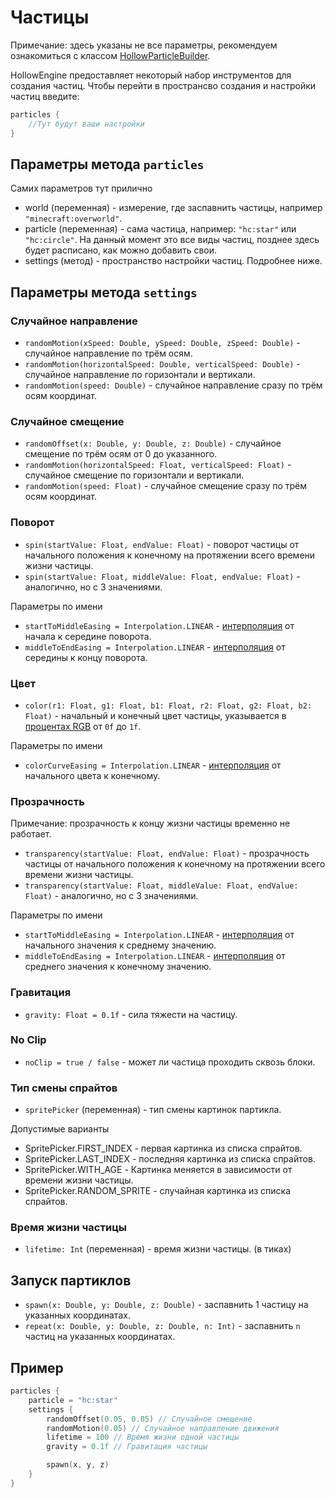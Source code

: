 # Частицы

Примечание: здесь указаны не все параметры, рекомендуем ознакомиться с классом [HollowParticleBuilder](https://github.com/HollowHorizon/HollowCore/blob/1.19.2/src/main/java/ru/hollowhorizon/hc/client/render/particles/HollowParticleBuilder.kt).

HollowEngine предоставляет некоторый набор инструментов для создания частиц.
Чтобы перейти в пространсво создания и настройки частиц введите:
```kts
particles {
    //Тут будут ваши настройки
}
```

## Параметры метода `particles`

Самих параметров тут прилично
- world (переменная) - измерение, где заспавнить частицы, например `"minecraft:overworld"`.
- particle (переменная) - сама частица, например: `"hc:star"` или `"hc:circle"`. На данный момент это все виды частиц, позднее здесь будет расписано, как можно добавить свои.
- settings (метод) - пространство настройки частиц. Подробнее ниже.

## Параметры метода `settings`

### Случайное направление

- `randomMotion(xSpeed: Double, ySpeed: Double, zSpeed: Double)` - случайное направление по трём осям.
- `randomMotion(horizontalSpeed: Double, verticalSpeed: Double)` - случайное направление по горизонтали и вертикали.
- `randomMotion(speed: Double)` - случайное направление сразу по трём осям координат.

### Случайное смещение

- `randomOffset(x: Double, y: Double, z: Double)` - случайное смещение по трём осям от 0 до указанного.
- `randomMotion(horizontalSpeed: Float, verticalSpeed: Float)` - случайное смещение по горизонтали и вертикали.
- `randomMotion(speed: Float)` - случайное смещение сразу по трём осям координат.

### Поворот

- `spin(startValue: Float, endValue: Float)` - поворот частицы от начального положения к конечному на протяжении всего времени жизни частицы.
- `spin(startValue: Float, middleValue: Float, endValue: Float)` - аналогично, но с 3 значениями.

Параметры по имени
- `startToMiddleEasing = Interpolation.LINEAR` - [интерполяция](../../common/util/interpolations) от начала к середине поворота.
- `middleToEndEasing = Interpolation.LINEAR` - [интерполяция](../../common/util/interpolations) от середины к концу поворота.

### Цвет

- `color(r1: Float, g1: Float, b1: Float, r2: Float, g2: Float, b2: Float)` - начальный и конечный цвет частицы, указывается в [процентах RGB](https://keiwando.com/color-picker/) от `0f` до `1f`.

Параметры по имени
- `colorCurveEasing = Interpolation.LINEAR` - [интерполяция](../../common/util/interpolations) от начального цвета к конечному.

### Прозрачность

Примечание: прозрачность к концу жизни частицы временно не работает.

- `transparency(startValue: Float, endValue: Float)` - прозрачность частицы от начального положения к конечному на протяжении всего времени жизни частицы.
- `transparency(startValue: Float, middleValue: Float, endValue: Float)` - аналогично, но с 3 значениями.

Параметры по имени
- `startToMiddleEasing = Interpolation.LINEAR` - [интерполяция](../../common/util/interpolations) от начального значения к среднему значению.
- `middleToEndEasing = Interpolation.LINEAR` - [интерполяция](../../common/util/interpolations) от среднего значения к конечному значению.

### Гравитация

- `gravity: Float = 0.1f` - сила тяжести на частицу. 

### No Clip

- `noClip = true / false` - может ли частица проходить сквозь блоки.

### Тип смены спрайтов

- `spritePicker` (переменная) - тип смены картинок партикла.

Допустимые варианты
- SpritePicker.FIRST_INDEX - первая картинка из списка спрайтов.
- SpritePicker.LAST_INDEX - последняя картинка из списка спрайтов.
- SpritePicker.WITH_AGE - Картинка меняется в зависимости от времени жизни частицы.
- SpritePicker.RANDOM_SPRITE - случайная картинка из списка спрайтов.

### Время жизни частицы

- `lifetime: Int` (переменная) - время жизни частицы. (в тиках)

## Запуск партиклов

- `spawn(x: Double, y: Double, z: Double)` - заспавнить 1 частицу на указанных координатах.
- `repeat(x: Double, y: Double, z: Double, n: Int)` - заспавнить `n` частиц на указанных координатах.

## Пример

```kts
particles {
    particle = "hc:star"
    settings {
        randomOffset(0.05, 0.05) // Случайное смещение
        randomMotion(0.05) // Случайное направление движения
        lifetime = 100 // Время жизни одной частицы
        gravity = 0.1f // Гравитация частицы

        spawn(x, y, z)
    }
}
```